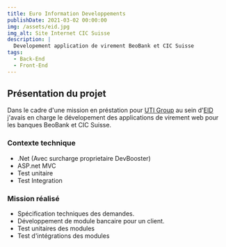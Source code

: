 ```yaml
---
title: Euro Information Developpements
publishDate: 2021-03-02 00:00:00
img: /assets/eid.jpg
img_alt: Site Internet CIC Suisse
description: |
  Developement application de virement BeoBank et CIC Suisse
tags:
  - Back-End
  - Front-End
---
```


## Présentation du projet

Dans le cadre d'une mission en préstation pour <a href="https://www.uti-group.fr/">UTI Group</a> au sein d'<a href="https://www.e-i.com/">EID</a> j'avais en charge le dévelopement des applications de virement web pour les banques BeoBank et CIC Suisse.

### Contexte technique

- .Net (Avec surcharge proprietaire DevBooster)
- ASP.net MVC
- Test unitaire
- Test Integration

### Mission réalisé

- Spécification techniques des demandes.
- Développement de module bancaire pour un client.
- Test unitaires des modules
- Test d'intégrations des modules
